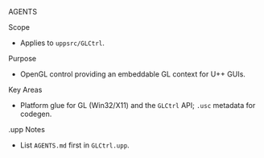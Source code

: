 AGENTS

Scope
- Applies to `uppsrc/GLCtrl`.

Purpose
- OpenGL control providing an embeddable GL context for U++ GUIs.

Key Areas
- Platform glue for GL (Win32/X11) and the `GLCtrl` API; `.usc` metadata for codegen.

.upp Notes
- List `AGENTS.md` first in `GLCtrl.upp`.


